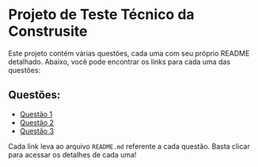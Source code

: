 # Projeto de Teste Técnico da Construsite
Este projeto contém várias questões, cada uma com seu próprio README detalhado. Abaixo, você pode encontrar os links para cada uma das questões:

## Questões:

- [Questão 1](Questão%201/README.md)
- [Questão 2](Questão%202/README.md)
- [Questão 3](Questão%203/README.md)

Cada link leva ao arquivo `README.md` referente a cada questão. Basta clicar para acessar os detalhes de cada uma!

